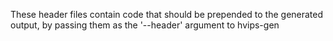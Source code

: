 These header files contain code that should be prepended to the generated
output, by passing them as the '--header' argument to hvips-gen
